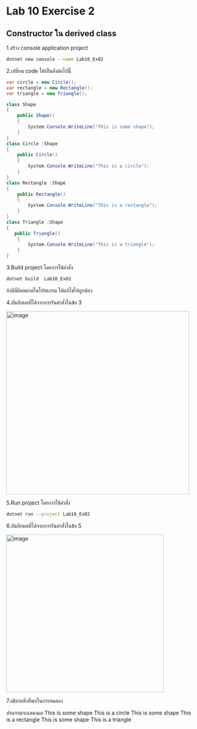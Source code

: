 # Lab 10 Exercise 2

## Constructor ใน derived class

1.สร้าง console application project

```cmd
dotnet new console --name Lab10_Ex02
```

2.เปลี่ยน code ให้เป็นดังต่อไปนี้

```cs
var circle = new Circle();
var rectangle = new Rectangle();
var triangle = new Triangle();

class Shape
{
    public Shape()
    {
        System.Console.WriteLine("This is some shape");
    }
}
class Circle :Shape
{
    public Circle()
    {
        System.Console.WriteLine("This is a circle");
    }
}
class Rectangle :Shape
{
    public Rectangle()
    {
        System.Console.WriteLine("This is a rectangle");
    }
}
class Triangle :Shape
{
   public Triangle()
    {
        System.Console.WriteLine("This is a triangle");
    }
}
```

3.Build project โดยการใช้คำสั่ง

```cmd
dotnet build  Lab10_Ex02
```

ถ้ามีที่ผิดพลาดในโปรแกรม ให้แก้ไขให้ถูกต้อง

4.บันทึกผลที่ได้จากการรันคำสั่งในข้อ 3

<img width="485" alt="image" src="https://github.com/chatladawongkanyon/03376836-OOP-2566-Lab-10/assets/144195963/635bc54b-f2d7-4662-8b40-dbbf7352ba4a">

5.Run project โดยการใช้คำสั่ง

```cmd
dotnet run --project Lab10_Ex02
```

6.บันทึกผลที่ได้จากการรันคำสั่งในข้อ 5

<img width="418" alt="image" src="https://github.com/chatladawongkanyon/03376836-OOP-2566-Lab-10/assets/144195963/638aa06e-1fde-40b6-acaf-0fa5bac3582e">

7.อธิบายสิ่งที่พบในการทดลอง

ปรแกรมจะแสดงผล
This is some shape
This is a circle
This is some shape
This is a rectangle
This is some shape
This is a triangle

